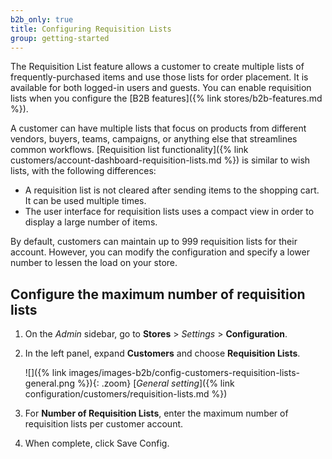 ```yaml
---
b2b_only: true
title: Configuring Requisition Lists
group: getting-started
---
```


The Requisition List feature allows a customer to create multiple lists of frequently-purchased items and use those lists for order placement. It is available for both logged-in users and guests. You can enable requisition lists when you configure the [B2B features]({% link stores/b2b-features.md %}).

A customer can have multiple lists that focus on products from different vendors, buyers, teams, campaigns, or anything else that streamlines common workflows. [Requisition list functionality]({% link customers/account-dashboard-requisition-lists.md %}) is similar to wish lists, with the following differences:

- A requisition list is not cleared after sending items to the shopping cart. It can be used multiple times.
- The user interface for requisition lists uses a compact view in order to display a large number of items.

By default, customers can maintain up to 999 requisition lists for their account. However, you can modify the configuration and specify a lower number to lessen the load on your store.

## Configure the maximum number of requisition lists

1. On the _Admin_ sidebar, go to **Stores** > _Settings_ > **Configuration**.

1. In the left panel, expand **Customers** and choose **Requisition Lists**.

   ![]({% link images/images-b2b/config-customers-requisition-lists-general.png %}){: .zoom}
   [_General setting_]({% link configuration/customers/requisition-lists.md %})

1. For **Number of Requisition Lists**, enter the maximum number of requisition lists per customer account.

1. When complete, click <span class="btn">Save Config</span>.
